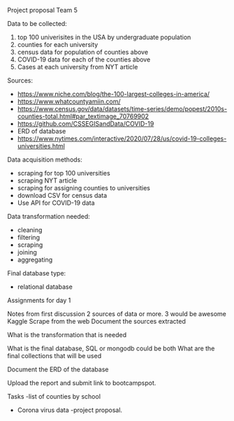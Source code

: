Project proposal Team 5

Data to be collected:
1. top 100 univerisites in the USA by undergraduate population
2. counties for each university
3. census data for population of counties above
4. COVID-19 data for each of the counties above
5.  Cases at each university from NYT article

Sources:
-  https://www.niche.com/blog/the-100-largest-colleges-in-america/
-  https://www.whatcountyamiin.com/
-  https://www.census.gov/data/datasets/time-series/demo/popest/2010s-counties-total.html#par_textimage_70769902
- https://github.com/CSSEGISandData/COVID-19
- ERD of database
-  https://www.nytimes.com/interactive/2020/07/28/us/covid-19-colleges-universities.html

Data acquisition methods:
- scraping for top 100 universities
-  scraping NYT article
- scraping for assigning counties to universities
- download CSV for census data
- Use API for COVID-19 data

Data transformation needed:
- cleaning
- filtering
- scraping
- joining
- aggregating

Final database type:
-  relational database


Assignments for day 1

Notes from first discussion
2 sources of data or more.  3 would be awesome
Kaggle
Scrape from the web
Document the sources extracted

What is the transformation that is needed

What is the final database, SQL or mongodb
could be both
What are the final collections that will be used


Document the ERD of the database

Upload the report and submit link to bootcampspot.

Tasks
-list of counties by school
- Corona virus data
-project proposal.
